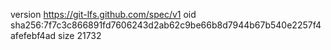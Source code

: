 version https://git-lfs.github.com/spec/v1
oid sha256:7f7c3c866891fd7606243d2ab62c9be66b8d7944b67b540e2257f4afefebf4ad
size 21732

